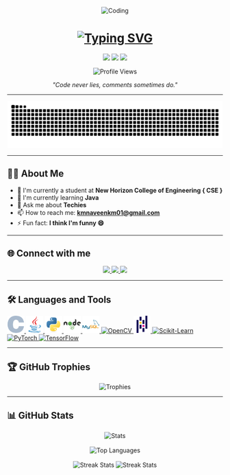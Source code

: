 <!-- Coding GIF at the Top -->
<p align="center">
  <img src="https://media2.giphy.com/media/v1.Y2lkPTc5MGI3NjExZXhrcXd6amp2N2RxNWlkN3lxOG4zbGZsMzJ2ZnowbWM3dWdqd3d6NCZlcD12MV9pbnRlcm5hbF9naWZfYnlfaWQmY3Q9Zw/RbDKaczqWovIugyJmW/giphy.gif" width="300px" alt="Coding">
</p>
<!-- Animated Typing Effect ! -->
<h1 align="center">
  <a href="https://git.io/typing-svg">
    <img src="https://readme-typing-svg.herokuapp.com?font=Fira+Code&size=24&pause=1000&color=F70000&center=true&vCenter=true&width=435&lines=Hi%2C+I'm+Naveen+Kumar+K+M;A+Passionate+Developer+from+India" alt="Typing SVG" />
  </a>
</h1>

<!-- Badges -->
<p align="center">
  <img src="https://img.shields.io/badge/Java-ED8B00?style=for-the-badge&logo=java&logoColor=white" />
  <img src="https://img.shields.io/badge/Python-3776AB?style=for-the-badge&logo=python&logoColor=white" />
  <img src="https://img.shields.io/badge/Student-New%20Horizon%20College-blue?style=for-the-badge" />
</p>

<!-- Profile Views Badge with Emoji -->
<p align="center"> 
  <img src="https://komarev.com/ghpvc/?username=naveenkm07&label=Visitors&color=brightgreen&style=flat&logo=github" alt="Profile Views" /> 
</p>

<!-- Developer Quote -->
<p align="center"><i>"Code never lies, comments sometimes do."</i></p>

---

<!-- 🐍 Contribution Snake Animation -->

<p align="center">
  <img src="https://raw.githubusercontent.com/naveenkm07/naveenkm07/output/github-contribution-grid-snake.svg" alt="Contribution Snake Animation">
</p>

---

## 👨‍💻 About Me

- 🔭 I'm currently a student at **New Horizon College of Engineering { CSE }**  
- 🌱 I'm currently learning **Java**  
- 💬 Ask me about **Techies**  
- 📫 How to reach me: **kmnaveenkm01@gmail.com**  
- ⚡ Fun fact: **I think I'm funny 😄**  

---
## 🌐 Connect with me

<p align="center">
  <a href="https://instagram.com/naveenkm07" target="blank">
    <img src="https://img.shields.io/badge/Instagram-E4405F?style=for-the-badge&logo=instagram&logoColor=white" />
  </a>
  <a href="https://www.youtube.com/@naveentechie" target="blank">
    <img src="https://img.shields.io/badge/YouTube-FF0000?style=for-the-badge&logo=youtube&logoColor=white" />
  </a>
  <a href="https://leetcode.com/naveenkm07" target="blank">
    <img src="https://img.shields.io/badge/LeetCode-FFA116?style=for-the-badge&logo=leetcode&logoColor=black" />
  </a>
</p>

---

## 🛠️ Languages and Tools

<p align="left"> 
  <a href="https://www.cprogramming.com/" target="_blank">
    <img src="https://raw.githubusercontent.com/devicons/devicon/master/icons/c/c-original.svg" alt="C" width="40" height="40"/> 
  </a> 
  <a href="https://www.java.com" target="_blank">
    <img src="https://raw.githubusercontent.com/devicons/devicon/master/icons/java/java-original.svg" alt="Java" width="40" height="40"/> 
  </a> 
  <a href="https://www.python.org" target="_blank">
    <img src="https://raw.githubusercontent.com/devicons/devicon/master/icons/python/python-original.svg" alt="Python" width="40" height="40"/> 
  </a> 
  <a href="https://nodejs.org" target="_blank">
    <img src="https://raw.githubusercontent.com/devicons/devicon/master/icons/nodejs/nodejs-original-wordmark.svg" alt="NodeJS" width="40" height="40"/> 
  </a> 
  <a href="https://www.mysql.com/" target="_blank">
    <img src="https://raw.githubusercontent.com/devicons/devicon/master/icons/mysql/mysql-original-wordmark.svg" alt="MySQL" width="40" height="40"/> 
  </a> 
  <a href="https://opencv.org/" target="_blank">
    <img src="https://www.vectorlogo.zone/logos/opencv/opencv-icon.svg" alt="OpenCV" width="40" height="40"/> 
  </a> 
  <a href="https://pandas.pydata.org/" target="_blank">
    <img src="https://raw.githubusercontent.com/devicons/devicon/master/icons/pandas/pandas-original.svg" alt="Pandas" width="40" height="40"/> 
  </a> 
  <a href="https://scikit-learn.org/" target="_blank">
    <img src="https://upload.wikimedia.org/wikipedia/commons/0/05/Scikit_learn_logo_small.svg" alt="Scikit-Learn" width="40" height="40"/> 
  </a> 
  <a href="https://pytorch.org/" target="_blank">
    <img src="https://www.vectorlogo.zone/logos/pytorch/pytorch-icon.svg" alt="PyTorch" width="40" height="40"/> 
  </a> 
  <a href="https://www.tensorflow.org" target="_blank">
    <img src="https://www.vectorlogo.zone/logos/tensorflow/tensorflow-icon.svg" alt="TensorFlow" width="40" height="40"/> 
  </a> 
</p>

---

## 🏆 GitHub Trophies

<p align="center">
  <img src="https://github-profile-trophy.vercel.app/?username=naveenkm07&theme=radical&no-frame=true&no-bg=true&margin-w=4" alt="Trophies" />
</p>

---

## 📊 GitHub Stats

<p align="center">
  <img src="https://github-readme-stats.vercel.app/api?username=naveenkm07&show_icons=true&locale=en&theme=radical" alt="Stats" />
  <br><br>
  <img src="https://github-readme-stats.vercel.app/api/top-langs?username=naveenkm07&show_icons=true&locale=en&layout=compact&theme=radical" alt="Top Languages" />
  <br><br>
  <img src="https://github-readme-streak-stats.herokuapp.com/?user=naveenkm07&theme=radical" alt="Streak Stats" />
  <img src="https://github-readme-streak-stats.herokuapp.com/?user=naveenkm07&theme=radical" alt="Streak Stats" />
</p>
